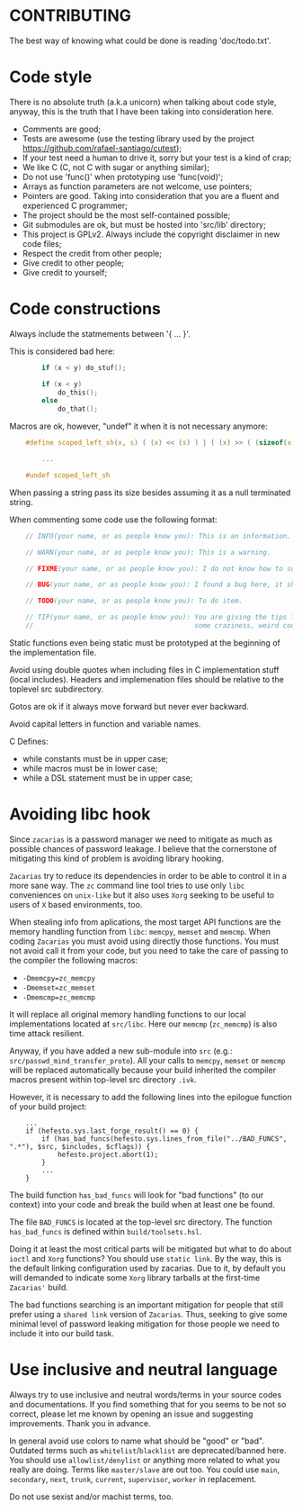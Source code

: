 # CONTRIBUTING

The best way of knowing what could be done is reading 'doc/todo.txt'.

# Code style

There is no absolute truth (a.k.a unicorn) when talking about code style, anyway, this is the truth that I have
been taking into consideration here.

- Comments are good;
- Tests are awesome (use the testing library used by the project <https://github.com/rafael-santiago/cutest>);
- If your test need a human to drive it, sorry but your test is a kind of crap;
- We like C (C, not C with sugar or anything similar);
- Do not use 'func()' when prototyping use 'func(void)';
- Arrays as function parameters are not welcome, use pointers;
- Pointers are good. Taking into consideration that you are a fluent and experienced C programmer;
- The project should be the most self-contained possible;
- Git submodules are ok, but must be hosted into 'src/lib' directory;
- This project is GPLv2. Always include the copyright disclaimer in new code files;
- Respect the credit from other people;
- Give credit to other people;
- Give credit to yourself;

# Code constructions

Always include the statmements between '{ ... }'.

This is considered bad here:

```c
        if (x < y) do_stuf();

        if (x < y)
            do_this();
        else
            do_that();
```

Macros are ok, however, "undef" it when it is not necessary anymore:

```c
    #define scoped_left_sh(x, s) ( (x) << (s) ) | ( (x) >> ( (sizeof(x) << 3) - (s) ) )

        ...

    #undef scoped_left_sh
```

When passing a string pass its size besides assuming it as a null terminated string.

When commenting some code use the following format:

```c
    // INFO(your name, or as people know you): This is an information.

    // WARN(your name, or as people know you): This is a warning.

    // FIXME(your name, or as people know you): I do not know how to solve it.

    // BUG(your name, or as people know you): I found a bug here, it should be fixed.

    // TODO(your name, or as people know you): To do item.

    // TIP(your name, or as people know you): You are giving the tips for people understand
    //                                        some craziness, weird code chunk.
```

Static functions even being static must be prototyped at the beginning of the implementation file.

Avoid using double quotes when including files in C implementation stuff (local includes). Headers
and implemenation files should be relative to the toplevel src subdirectory.

Gotos are ok if it always move forward but never ever backward.

Avoid capital letters in function and variable names.

C Defines:

- while constants must be in upper case;
- while macros must be in lower case;
- while a DSL statement must be in upper case;

# Avoiding libc hook

Since ``zacarias`` is a password manager we need to mitigate as much as possible chances of password leakage.
I believe that the cornerstone of mitigating this kind of problem is avoiding library hooking.

``Zacarias`` try to reduce its dependencies in order to be able to control it in a more sane way. The ``zc``
command line tool tries to use only ``libc`` conveniences on ``unix-like`` but it also uses ``Xorg`` seeking
to be useful to users of ``X`` based environments, too.

When stealing info from aplications, the most target API functions are the memory handling function from
``libc``: ``memcpy``, ``memset`` and ``memcmp``. When coding ``Zacarias`` you must avoid using directly
those functions. You must not avoid call it from your code, but you need to take the care of passing
to the compiler the following macros:

- ``-Dmemcpy=zc_memcpy``
- ``-Dmemset=zc_memset``
- ``-Dmemcmp=zc_memcmp``

It will replace all original memory handling functions to our local implementations located at ``src/libc``.
Here our ``memcmp`` (``zc_memcmp``) is also time attack resilient.

Anyway, if you have added a new sub-module into ``src`` (e.g.: ``src/passwd_mind_transfer_proto``). All
your calls to ``memcpy``, ``memset`` or ``memcmp`` will be replaced automatically because your build
inherited the compiler macros present within top-level src directory ``.ivk``.

However, it is necessary to add the following lines into the epilogue function of your build project:

```
    ...
    if (hefesto.sys.last_forge_result() == 0) {
        if (has_bad_funcs(hefesto.sys.lines_from_file("../BAD_FUNCS", ".*"), $src, $includes, $cflags)) {
            hefesto.project.abort(1);
        }
        ...
    }
```

The build function ``has_bad_funcs`` will look for "bad functions" (to our context) into your code and
break the build when at least one be found.

The file ``BAD_FUNCS`` is located at the top-level src directory. The function ``has_bad_funcs`` is
defined within ``build/toolsets.hsl``.

Doing it at least the most critical parts will be mitigated but what to do about ``ioctl`` and ``Xorg``
functions? You should use ``static link``. By the way, this is the default linking configuration used
by zacarias. Due to it, by default you will demanded to indicate some ``Xorg`` library tarballs at the
first-time ``Zacarias'`` build.

The bad functions searching is an important mitigation for people that still prefer using a ``shared link``
version of ``Zacarias``. Thus, seeking to give some minimal level of password leaking mitigation for those
people we need to include it into our build task.

# Use inclusive and neutral language

Always try to use inclusive and neutral words/terms in your source codes and documentations. If you find something that
for you seems to be not so correct, please let me known by opening an issue and suggesting improvements. Thank you in
advance.

In general avoid use colors to name what should be "good" or "bad". Outdated terms such as ``whitelist``/``blacklist``
are deprecated/banned here. You should use ``allowlist/denylist`` or anything more related to what you really are doing. Terms
like ``master/slave`` are out too. You could use ``main``, ``secondary``, ``next``, ``trunk``, ``current``, ``supervisor``,
``worker`` in replacement.

Do not use sexist and/or machist terms, too.
